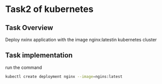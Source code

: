 # Task2 of kubernetes

## Task Overview
Deploy nxinx application with the image nginx:latestin kubernetes cluster

## Task implementation
run the command 
```bash
kubectl create deployment nginx --image=ngins:latest
```
